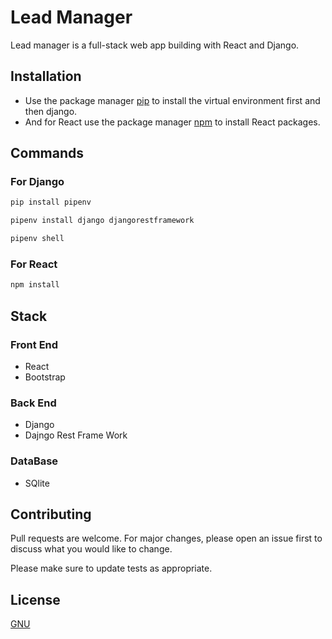 # Lead Manager

Lead manager is a full-stack web app building with React and Django.

## Installation

- Use the package manager [pip](https://pip.pypa.io/en/stable/) to install the virtual environment first and then django.
- And for React use the package manager [npm]() to install React packages.

## Commands

### For Django

```bash
pip install pipenv
```

```bash
pipenv install django djangorestframework
```

```bash
pipenv shell
```

### For React

```bash
npm install
```

## Stack

### Front End

- React
- Bootstrap

### Back End

- Django
- Dajngo Rest Frame Work

### DataBase

- SQlite

## Contributing

Pull requests are welcome. For major changes, please open an issue first to discuss what you would like to change.

Please make sure to update tests as appropriate.

## License

[GNU](https://choosealicense.com/licenses/gpl-3.0/#)
